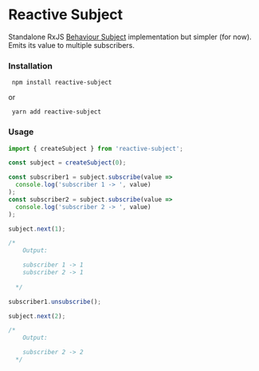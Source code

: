 # Reactive Subject

Standalone RxJS [Behaviour Subject](https://www.learnrxjs.io/subjects/) implementation but simpler (for now). Emits its value to multiple subscribers.

### Installation

```
 npm install reactive-subject
```

or

```
 yarn add reactive-subject
```

### Usage

```ts
import { createSubject } from 'reactive-subject';

const subject = createSubject(0);

const subscriber1 = subject.subscribe(value =>
  console.log('subscriber 1 -> ', value)
);
const subscriber2 = subject.subscribe(value =>
  console.log('subscriber 2 -> ', value)
);

subject.next(1);

/*
    Output:

    subscriber 1 -> 1
    subscriber 2 -> 1
    
  */

subscriber1.unsubscribe();

subject.next(2);

/*
    Output:

    subscriber 2 -> 2
  */
```
